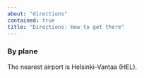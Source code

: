 ```yaml
---
about: "directions"
contained: true
title: "Directions: How to get there"
---
```


### By plane

The nearest airport is Helsinki-Vantaa (HEL).

